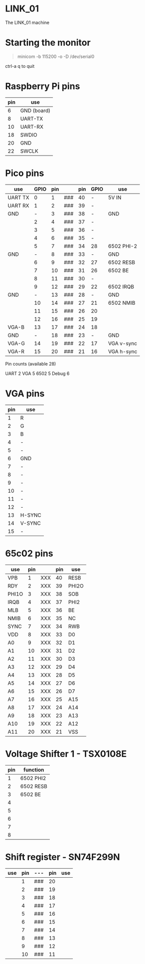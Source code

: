 # LINK_01
The LINK_01 machine
# Starting the monitor

> minicom -b 115200 -o -D /dev/serial0

ctrl-a q to quit

# Raspberry Pi pins

|pin|use|
|---|---|
|6|GND (board)|
|8|UART-TX|
|10|UART-RX|
|18|SWDIO|
|20|GND|
|22|SWCLK|

# Pico pins

|use|GPIO|pin||pin|GPIO|use|
|---|---|---|---|---|---|---|
|UART TX|0|1|###|40|-|5V IN|
|UART RX|1|2|###|39|-||
|GND|-|3|###|38|-|GND|
||2|4|###|37|-||
||3|5|###|36|-||
||4|6|###|35|-||
||5|7|###|34|28|6502 PHI-2|
|GND|-|8|###|33|-|GND|
||6|9|###|32|27|6502 RESB|
||7|10|###|31|26|6502 BE|
||8|11|###|30|-||
||9|12|###|29|22|6502 IRQB|
|GND|-|13|###|28|-|GND|
||10|14|###|27|21|6502 NMIB|
||11|15|###|26|20||
||12|16|###|25|19||
|VGA-B|13|17|###|24|18||
|GND|-|18|###|23|-|GND|
|VGA-G|14|19|###|22|17|VGA v-sync|
|VGA-R|15|20|###|21|16|VGA h-sync|

Pin counts (available 28)

UART 2
VGA 5
6502 5
Debug 6

# VGA pins

|pin|use|
|---|---|
|1|R|
|2|G|
|3|B|
|4|-|
|5|-|
|6|GND|
|7|-|
|8|-|
|9|-|
|10|-|
|11|-|
|12|-|
|13|H-SYNC|
|14|V-SYNC|
|15|-|

# 65c02 pins

|use|pin||pin|use|
|---|---|---|---|---|
|VPB|1|XXX|40|RESB|
|RDY|2|XXX|39|PHI2O|
|PHI1O|3|XXX|38|SOB|
|IRQB|4|XXX|37|PHI2|
|MLB|5|XXX|36|BE|
|NMIB|6|XXX|35|NC|
|SYNC|7|XXX|34|RWB|
|VDD|8|XXX|33|D0|
|A0|9|XXX|32|D1|
|A1|10|XXX|31|D2|
|A2|11|XXX|30|D3|
|A3|12|XXX|29|D4|
|A4|13|XXX|28|D5|
|A5|14|XXX|27|D6|
|A6|15|XXX|26|D7|
|A7|16|XXX|25|A15|
|A8|17|XXX|24|A14|
|A9|18|XXX|23|A13|
|A10|19|XXX|22|A12|
|A11|20|XXX|21|VSS|

# Voltage Shifter 1 - TSX0108E

|pin|function|
|---|---|
|1|6502 PHI2|
|2|6502 RESB|
|3|6502 BE|
|4||
|5||
|6||
|7||
|8||

# Shift register - SN74F299N

|use|pin|---|pin|use|
|---|---|---|---|---|
||1|###|20||
||2|###|19||
||3|###|18||
||4|###|17||
||5|###|16||
||6|###|15||
||7|###|14||
||8|###|13||
||9|###|12||
||10|###|11||

